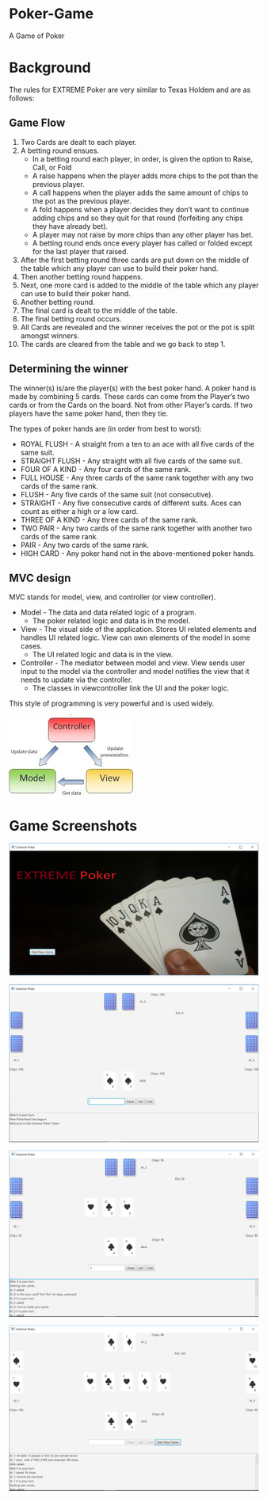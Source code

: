 # Poker-Game
A Game of Poker


# Background
The rules for EXTREME Poker are very similar to Texas Holdem and are as follows:

## Game Flow
1. Two Cards are dealt to each player.
2. A betting round ensues.
    * In a betting round each player, in order, is given the option to Raise, Call, or Fold
    * A raise happens when the player adds more chips to the pot than the previous player.
    * A call happens when the player adds the same amount of chips to the pot as the previous player.
    * A fold happens when a player decides they don’t want to continue adding chips and so they quit for that round (forfeiting any           chips they have already bet).
    * A player may not raise by more chips than any other player has bet.
    * A betting round ends once every player has called or folded except for the last player that raised.
3. After the first betting round three cards are put down on the middle of the table which any player can use to build their poker hand.
4. Then another betting round happens.
5. Next, one more card is added to the middle of the table which any player can use to build their poker hand.
6. Another betting round.
7. The final card is dealt to the middle of the table.
8. The final betting round occurs.
9. All Cards are revealed and the winner receives the pot or the pot is split amongst winners.
10. The cards are cleared from the table and we go back to step 1.

## Determining the winner
The winner(s) is/are the player(s) with the best poker hand. A poker hand is made by combining 5 cards. These cards can come from the Player’s two cards or from the Cards on the board. Not from other Player’s cards. If two players have the same poker hand, then they tie.

The types of poker hands are (in order from best to worst):

  * ROYAL FLUSH - A straight from a ten to an ace with all five cards of the same suit.
  * STRAIGHT FLUSH - Any straight with all five cards of the same suit.
  * FOUR OF A KIND - Any four cards of the same rank.
  * FULL HOUSE - Any three cards of the same rank together with any two cards of the same rank.
  * FLUSH - Any five cards of the same suit (not consecutive).
  * STRAIGHT - Any five consecutive cards of different suits. Aces can count as either a high or a low card.
  * THREE OF A KIND - Any three cards of the same rank.
  * TWO PAIR - Any two cards of the same rank together with another two cards of the same rank.
  * PAIR - Any two cards of the same rank.
  * HIGH CARD - Any poker hand not in the above-mentioned poker hands.
  
## MVC design
MVC stands for model, view, and controller (or view controller).

* Model - The data and data related logic of a program.
    * The poker related logic and data is in the model.
* View - The visual side of the application. Stores UI related elements and handles UI related logic. View can own elements of the model  in some cases.
    * The UI related logic and data is in the view.
* Controller - The mediator between model and view. View sends user input to the model via the controller and model notifies the view that it needs to update via the controller.
    * The classes in viewcontroller link the UI and the poker logic.
 
This style of programming is very powerful and is used widely. 

![Alt text](screenshots/MVC.jpg "MVC Model")





# Game Screenshots


![Alt text](screenshots/Start.PNG "Start Menu")


![Alt text](screenshots/Game1.PNG "Game1")


![Alt text](screenshots/Game2.PNG "Game2")


![Alt text](screenshots/Game3.PNG "Game3")
